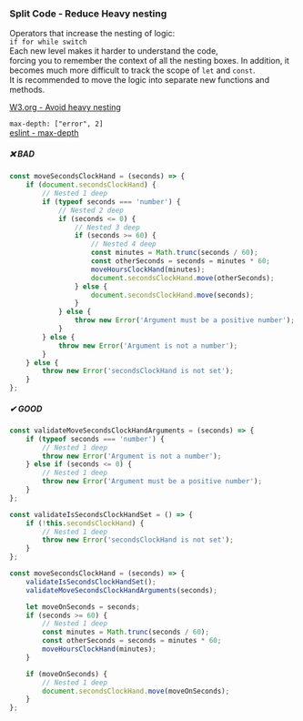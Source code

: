 ### Split Code - Reduce Heavy nesting
Operators that increase the nesting of logic:  
`if for while switch`  
Each new level makes it harder to understand the code,  
forcing you to remember the context of all the nesting boxes.
In addition, it becomes much more difficult to track the scope of `let` and `const`.  
It is recommended to move the logic into separate new functions and methods.

[W3.org - Avoid heavy nesting](https://www.w3.org/wiki/JavaScript_best_practices#Avoid_heavy_nesting)  

`max-depth: ["error", 2]`  
[eslint - max-depth](https://eslint.org/docs/latest/rules/max-depth)

##### ❌ BAD

```javascript
const moveSecondsСlockHand = (seconds) => {
    if (document.secondsСlockHand) {
        // Nested 1 deep
        if (typeof seconds === 'number') {
            // Nested 2 deep
            if (seconds <= 0) {
                // Nested 3 deep
                if (seconds >= 60) {
                    // Nested 4 deep
                    const minutes = Math.trunc(seconds / 60);
                    const otherSeconds = seconds = minutes * 60;
                    moveHoursСlockHand(minutes);
                    document.secondsСlockHand.move(otherSeconds);
                } else {
                    document.secondsСlockHand.move(seconds);
                }
            } else {
                throw new Error('Argument must be a positive number');
            }
        } else {
            throw new Error('Argument is not a number');
        }
    } else {
        throw new Error('secondsСlockHand is not set');
    }
};
```

##### ✔ GOOD

```javascript
const validateMoveSecondsСlockHandArguments = (seconds) => {
    if (typeof seconds === 'number') {
        // Nested 1 deep
        throw new Error('Argument is not a number');
    } else if (seconds <= 0) {
        // Nested 1 deep
        throw new Error('Argument must be a positive number');
    }
};

const validateIsSecondsСlockHandSet = () => {
    if (!this.secondsСlockHand) {
        // Nested 1 deep
        throw new Error('secondsСlockHand is not set');
    }
};

const moveSecondsСlockHand = (seconds) => {
    validateIsSecondsСlockHandSet();
    validateMoveSecondsСlockHandArguments(seconds);

    let moveOnSeconds = seconds;
    if (seconds >= 60) {
        // Nested 1 deep
        const minutes = Math.trunc(seconds / 60);
        const otherSeconds = seconds = minutes * 60;
        moveHoursСlockHand(minutes);
    }

    if (moveOnSeconds) {
        // Nested 1 deep
        document.secondsСlockHand.move(moveOnSeconds);
    }
};
```